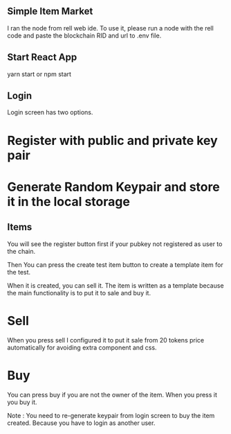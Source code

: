 ## Simple Item Market

I ran the node from rell web ide. To use it, please run a node with the rell code and paste the blockchain RID and url to .env file.

## Start React App

yarn start or npm start

## Login

Login screen has two options.

# Register with public and private key pair

# Generate Random Keypair and store it in the local storage

## Items

You will see the register button first if your pubkey not registered as user to the chain.

Then You can press the create test item button to create a template item for the test.

When it is created, you can sell it. The item is written as a template because the main functionality is to put it to sale and buy it.

# Sell

When you press sell I configured it to put it sale from 20 tokens price automatically for avoiding extra component and css.

# Buy
You can press buy if you are not the owner of the item. When you press it you buy it.

Note : You need to re-generate keypair from login screen to buy the item created. Because you have to login as another user.



